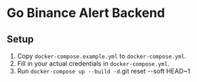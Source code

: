 # Go Binance Alert Backend

## Setup

1. Copy `docker-compose.example.yml` to `docker-compose.yml`.
2. Fill in your actual credentials in `docker-compose.yml`.
3. Run `docker-compose up --build -d`.git reset --soft HEAD~1

